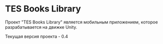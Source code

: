 # TES Books Library
Проект "TES Books Library" является мобильным приложением, которое разрабатывается на движке Unity.

Текущая версия проекта - 0.4
